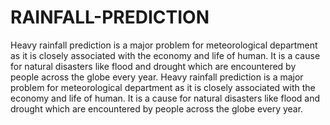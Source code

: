 # RAINFALL-PREDICTION
Heavy rainfall prediction is a major problem for meteorological department as it is closely associated with the economy and life of human. It is a cause for natural disasters like flood and drought which are encountered by people across the globe every year. Heavy rainfall prediction is a major problem for meteorological department as it is closely associated with the economy and life of human. It is a cause for natural disasters like flood and drought which are encountered by people across the globe every year.
